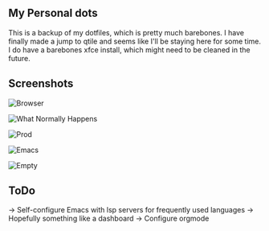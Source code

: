 ## My Personal dots

This is a backup of my dotfiles, which is pretty much barebones. I have finally made a jump to qtile and seems like I'll be staying here for some time.
I do have a barebones xfce install, which might need to be cleaned in the future.

## Screenshots

![Browser](https://i.imgur.com/JVL9alD.png "Vivaldi")

![What Normally Happens](https://i.imgur.com/tDEv4YS.png "Monadtail")

![Prod](https://i.imgur.com/TO4sRVY.png "Zathura for scripts + emacs for notes")

![Emacs](https://i.imgur.com/Yk8PDEA.png "Not much but configured Doom")

![Empty](https://i.imgur.com/OSFwbS1.png "Empty Screen")

## ToDo

-> Self-configure Emacs with lsp servers for frequently used languages
-> Hopefully something like a dashboard
-> Configure orgmode
